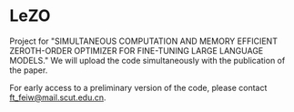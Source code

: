 # LeZO

Project for "SIMULTANEOUS COMPUTATION AND MEMORY EFFICIENT ZEROTH-ORDER OPTIMIZER FOR FINE-TUNING LARGE LANGUAGE MODELS." We will upload the code simultaneously with the publication of the paper. 

For early access to a preliminary version of the code, please contact ft_feiw@mail.scut.edu.cn.
